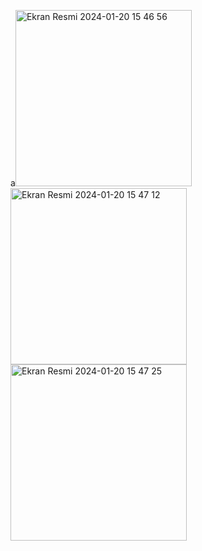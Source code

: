 a<img width="282" alt="Ekran Resmi 2024-01-20 15 46 56" src="https://github.com/aysegulakbas/Food-Delivery-App/assets/58295392/475feb42-6db0-4955-a824-28997c12dd9d">
<img width="282" alt="Ekran Resmi 2024-01-20 15 47 12" src="https://github.com/aysegulakbas/Food-Delivery-App/assets/58295392/316956c5-3b45-40b1-8346-1f75bbe7ef84">
<img width="282" alt="Ekran Resmi 2024-01-20 15 47 25" src="https://github.com/aysegulakbas/Food-Delivery-App/assets/58295392/a91b13ab-45f1-4e38-b54a-ddde1958be8a">
